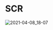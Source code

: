# SCR
![2021-04-08_18-07](https://user-images.githubusercontent.com/75521794/114051285-9c9cc180-9895-11eb-9bc5-547dee1ec033.png)
